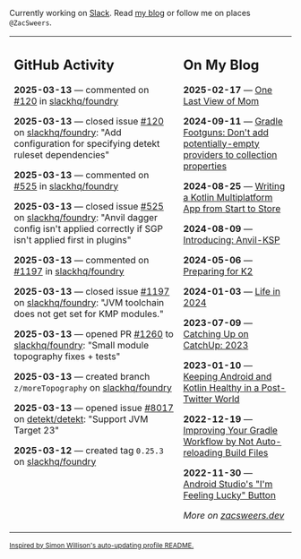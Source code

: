 Currently working on [Slack](https://slack.com/). Read [my blog](https://zacsweers.dev/) or follow me on places `@ZacSweers`.

<table><tr><td valign="top" width="60%">

## GitHub Activity
<!-- githubActivity starts -->
**2025-03-13** — commented on [#120](https://github.com/slackhq/foundry/issues/120#issuecomment-2723301349) in [slackhq/foundry](https://github.com/slackhq/foundry)

**2025-03-13** — closed issue [#120](https://github.com/slackhq/foundry/issues/120) on [slackhq/foundry](https://github.com/slackhq/foundry): "Add configuration for specifying detekt ruleset dependencies"

**2025-03-13** — commented on [#525](https://github.com/slackhq/foundry/issues/525#issuecomment-2723300622) in [slackhq/foundry](https://github.com/slackhq/foundry)

**2025-03-13** — closed issue [#525](https://github.com/slackhq/foundry/issues/525) on [slackhq/foundry](https://github.com/slackhq/foundry): "Anvil dagger config isn't applied correctly if SGP isn't applied first in plugins"

**2025-03-13** — commented on [#1197](https://github.com/slackhq/foundry/issues/1197#issuecomment-2723299580) in [slackhq/foundry](https://github.com/slackhq/foundry)

**2025-03-13** — closed issue [#1197](https://github.com/slackhq/foundry/issues/1197) on [slackhq/foundry](https://github.com/slackhq/foundry): "JVM toolchain does not get set for KMP modules."

**2025-03-13** — opened PR [#1260](https://github.com/slackhq/foundry/pull/1260) to [slackhq/foundry](https://github.com/slackhq/foundry): "Small module topography fixes + tests"

**2025-03-13** — created branch `z/moreTopography` on [slackhq/foundry](https://github.com/slackhq/foundry)

**2025-03-13** — opened issue [#8017](https://github.com/detekt/detekt/issues/8017) on [detekt/detekt](https://github.com/detekt/detekt): "Support JVM Target 23"

**2025-03-12** — created tag `0.25.3` on [slackhq/foundry](https://github.com/slackhq/foundry)
<!-- githubActivity ends -->
</td><td valign="top" width="40%">

## On My Blog
<!-- blog starts -->
**2025-02-17** — [One Last View of Mom](https://www.zacsweers.dev/one-last-view-of-mom/)

**2024-09-11** — [Gradle Footguns: Don't add potentially-empty providers to collection properties](https://www.zacsweers.dev/gradle-footgun-adding-empty-providers-to-collection-properties/)

**2024-08-25** — [Writing a Kotlin Multiplatform App from Start to Store](https://www.zacsweers.dev/writing-a-kotlin-multiplatform-app-from-start-to-store/)

**2024-08-09** — [Introducing: Anvil-KSP](https://www.zacsweers.dev/introducing-anvil-ksp/)

**2024-05-06** — [Preparing for K2](https://www.zacsweers.dev/preparing-for-k2/)

**2024-01-03** — [Life in 2024](https://www.zacsweers.dev/life-in-2024/)

**2023-07-09** — [Catching Up on CatchUp: 2023](https://www.zacsweers.dev/catching-up-on-catchup-2023/)

**2023-01-10** — [Keeping Android and Kotlin Healthy in a Post-Twitter World](https://www.zacsweers.dev/keeping-android-healthy/)

**2022-12-19** — [Improving Your Gradle Workflow by Not Auto-reloading Build Files](https://www.zacsweers.dev/improving-your-workflow-by-not-auto-reloading-build-files/)

**2022-11-30** — [Android Studio's "I'm Feeling Lucky" Button](https://www.zacsweers.dev/android-studios-im-feeling-lucky-button/)
<!-- blog ends -->
_More on [zacsweers.dev](https://zacsweers.dev/)_
</td></tr></table>

<sub><a href="https://simonwillison.net/2020/Jul/10/self-updating-profile-readme/">Inspired by Simon Willison's auto-updating profile README.</a></sub>